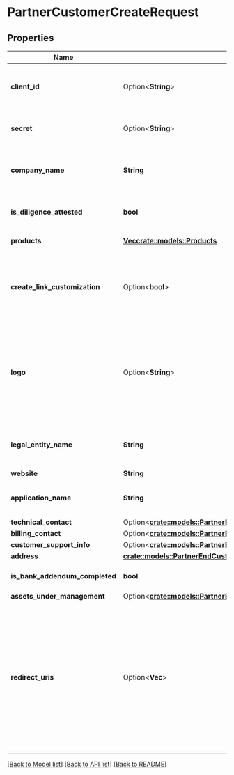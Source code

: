 # PartnerCustomerCreateRequest

## Properties

Name | Type | Description | Notes
------------ | ------------- | ------------- | -------------
**client_id** | Option<**String**> | Your Plaid API `client_id`. The `client_id` is required and may be provided either in the `PLAID-CLIENT-ID` header or as part of a request body. | [optional]
**secret** | Option<**String**> | Your Plaid API `secret`. The `secret` is required and may be provided either in the `PLAID-SECRET` header or as part of a request body. | [optional]
**company_name** | **String** | The company name of the end customer being created. This will be used to display the end customer in the Plaid Dashboard. It will not be shown to end users. | 
**is_diligence_attested** | **bool** | Denotes whether or not the partner has completed attestation of diligence for the end customer to be created. | 
**products** | [**Vec<crate::models::Products>**](Products.md) | The products to be enabled for the end customer. | 
**create_link_customization** | Option<**bool**> | If `true`, the end customer's default Link customization will be set to match the partner's. You can always change the end customer's Link customization in the Plaid Dashboard. See the [Link Customization docs](https://plaid.com/docs/link/customization/) for more information. | [optional]
**logo** | Option<**String**> | Base64-encoded representation of the end customer's logo. Must be a PNG of size 1024x1024 under 4MB. The logo will be shared with financial institutions and shown to the end user during Link flows. A logo is required if `create_link_customization` is `true`. If `create_link_customization` is `false` and the logo is omitted, a stock logo will be used. | [optional]
**legal_entity_name** | **String** | The end customer's legal name. This will be shared with financial institutions as part of the OAuth registration process. It will not be shown to end users. | 
**website** | **String** | The end customer's website. | 
**application_name** | **String** | The name of the end customer's application. This will be shown to end users when they go through the Plaid Link flow. | 
**technical_contact** | Option<[**crate::models::PartnerEndCustomerTechnicalContact**](PartnerEndCustomerTechnicalContact.md)> |  | [optional]
**billing_contact** | Option<[**crate::models::PartnerEndCustomerBillingContact**](PartnerEndCustomerBillingContact.md)> |  | [optional]
**customer_support_info** | Option<[**crate::models::PartnerEndCustomerCustomerSupportInfo**](PartnerEndCustomerCustomerSupportInfo.md)> |  | [optional]
**address** | [**crate::models::PartnerEndCustomerAddress**](PartnerEndCustomerAddress.md) |  | 
**is_bank_addendum_completed** | **bool** | Denotes whether the partner has forwarded the Plaid bank addendum to the end customer. | 
**assets_under_management** | Option<[**crate::models::PartnerEndCustomerAssetsUnderManagement**](PartnerEndCustomerAssetsUnderManagement.md)> |  | [optional]
**redirect_uris** | Option<**Vec<String>**> | A list of URIs indicating the destination(s) where a user can be forwarded after completing the Link flow; used to support OAuth authentication flows when launching Link in the browser or via a webview. URIs should not contain any query parameters. When used in Production or Development, URIs must use https. To specify any subdomain, use `*` as a wildcard character, e.g. `https://_*.example.com/oauth.html`. To modify redirect URIs for an end customer after creating them, go to the end customer's [API page](https://dashboard.plaid.com/team/api) in the Dashboard. | [optional]

[[Back to Model list]](../README.md#documentation-for-models) [[Back to API list]](../README.md#documentation-for-api-endpoints) [[Back to README]](../README.md)


